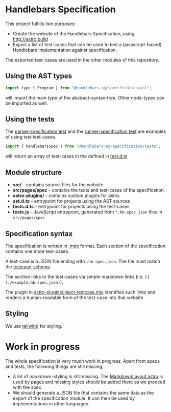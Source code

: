 # Handlebars Specification

This project fulfills two purposes:

- Create the website of the Handlebars Specification, using http://astro.build
- Export a list of test-cases that can be used to test a (javascript-based) Handlebars
  implementation against specification.

The exported test-cases are used in the other modules of this repository.

## Using the AST types

```js
import type { Program } from "@handlebars-ng/specification/ast";
```

will import the main type of the abstract-syntax-tree. Other node-types can be imported as well.

## Using the tests

The [parser-specification test](../parser/src/parser-specification.test.ts) and the [runner-specification test](../runner/src/index.test.ts) are
examples of using test test-cases.

```js
import { handlebarsSpec } from "@handlebars-ng/specification/tests";
```

will return an array of test-cases in the defined in [test.d.ts](./types/tests.d.ts)

## Module structure

- **src/** - contains source-files for the website
- **src/pages/spec** - contains the texts and test-cases of the specification.
- **astro-plugins/** - contains custom plugins for astro.
- **ast.d.ts** - entrypoint for projects using the AST sources
- **tests.d.ts** - entrypoint for projects using the test-cases
- **tests.js** - JavaScript entrypoint, generated from `*.hb-spec.json` files in `src/pages/spec`

## Specification syntax

The specification is written in [.mdx](https://mdxjs.com/docs/) format. Each section of the specification
contains one more test-cases.

A test-case is a JSON file ending with `.hb-spec.json`. The file must match the [testcase-schema](./src/pages/spec/schema/testcase.json)

The section links to the test-cases via simple markdown links (i.e. `[](./example.hb-spec.json)`).

The plugin in [astro-plugins/inject-testcase.mjs](astro-plugins/inject-testcase.mjs) identifies such links and renders a human-readable form of
the test-case into that website.

## Styling

We use [tailwind](https://docs.astro.build/de/guides/integrations-guide/tailwind/) for styling.

# Work in progress

The whole specification is very much work in progress. Apart from specs and tests, the following things are still missing:

- A lot of markdown-styling is still missing. The [MarkdownLayout.astro](src/layouts/MarkdownLayout.astro) is used by pages and missing styles should be added
  there as we proceed with the spec.
- We should generate a JSON file that contains the same data as the export of the specification module. It can then be used by implementations in
  other languages.
